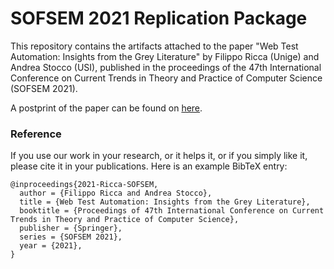 # SOFSEM 2021 Replication Package

This repository contains the artifacts attached to the paper "Web Test Automation: Insights from the Grey Literature" by Filippo Ricca (Unige) and Andrea Stocco (USI), published in the proceedings of the 47th International Conference on Current Trends in Theory and Practice of Computer Science (SOFSEM 2021).

A postprint of the paper can be found on [here](https://github.com/tsigalko18/sofsem2021-replication-package-material/blob/main/2021-Ricca-SOFSEM.pdf).

### Reference

If you use our work in your research, or it helps it, or if you simply like it, please cite it in your publications. Here is an example BibTeX entry:

```
@inproceedings{2021-Ricca-SOFSEM,
  author = {Filippo Ricca and Andrea Stocco},
  title = {Web Test Automation: Insights from the Grey Literature},
  booktitle = {Proceedings of 47th International Conference on Current Trends in Theory and Practice of Computer Science},
  publisher = {Springer},
  series = {SOFSEM 2021},
  year = {2021},
}
```
